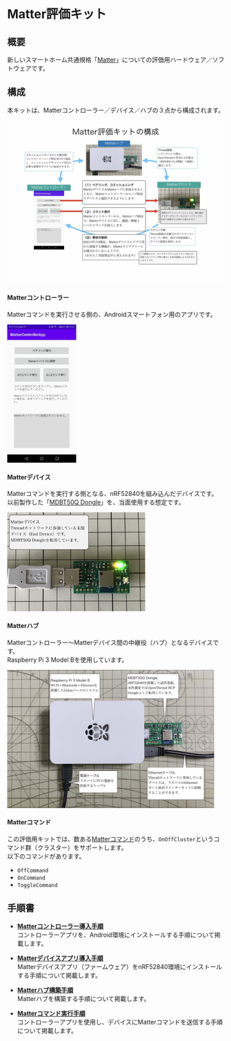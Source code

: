 # Matter評価キット

## 概要
新しいスマートホーム共通規格「[Matter](https://buildwithmatter.com)」についての評価用ハードウェア／ソフトウェアです。

## 構成

本キットは、Matterコントローラー／デバイス／ハブの３点から構成されます。

<img src="assets01/0000.jpg" width="700">

#### Matterコントローラー
Matterコマンドを実行させる側の、Androidスマートフォン用のアプリです。

<img src="assets01/0001.jpg" width="160">

#### Matterデバイス
Matterコマンドを実行する側となる、nRF52840を組み込んだデバイスです。<br>
以前製作した「[MDBT50Q Dongle](../FIDO2Device/MDBT50Q_Dongle/README.md)」を、当面使用する想定です。

<img src="assets01/0002.jpg" width="320">

#### Matterハブ
Matterコントローラー〜Matterデバイス間の中継役（ハブ）となるデバイスです。<br>
Raspberry Pi 3 Model Bを使用しています。

<img src="assets01/0003.jpg" width="480">

#### Matterコマンド
この評価用キットでは、数ある[Matterコマンド](https://github.com/project-chip/connectedhomeip/blob/master/src/controller/data_model/gen/CHIPClusters.h)のうち、`OnOffCluster`というコマンド群（クラスター）をサポートします。<br>
以下のコマンドがあります。
- `OffCommand`
- `OnCommand`
- `ToggleCommand`

## 手順書

- <b>[Matterコントローラー導入手順]()</b><br>
コントローラーアプリを、Android環境にインストールする手順について掲載します。

- <b>[Matterデバイスアプリ導入手順](../MatterPoCKit/INSTALLFW.md)</b><br>
Matterデバイスアプリ（ファームウェア）をnRF52840環境にインストールする手順について掲載します。

- <b>[Matterハブ構築手順](../MatterPoCKit/SETUPHUB.md)</b><br>
Matterハブを構築する手順について掲載します。

- <b>[Matterコマンド実行手順]()</b><br>
コントローラーアプリを使用し、デバイスにMatterコマンドを送信する手順について掲載します。
